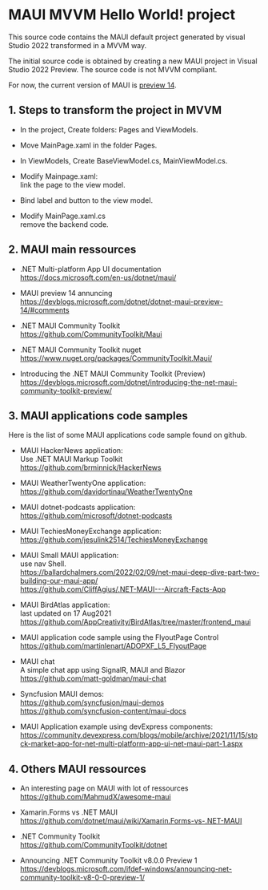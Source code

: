# MAUI MVVM Hello World! project
This source code contains the MAUI default project generated by visual Studio 2022 transformed in a MVVM way.

The initial source code is obtained by creating a new MAUI project in Visual Studio 2022 Preview. 
The source code is not MVVM compliant.

For now, the current version of MAUI is [preview 14](https://devblogs.microsoft.com/dotnet/dotnet-maui-preview-14/). 

## 1. Steps to transform the project in MVVM

- In the project, Create folders: Pages and ViewModels.

- Move MainPage.xaml in the folder Pages.

- In ViewModels, Create BaseViewModel.cs, MainViewModel.cs.

- Modify Mainpage.xaml:<br>
link the page to the view model.

- Bind label and button to the view model.

- Modify MainPage.xaml.cs<br>
remove the backend code.

## 2. MAUI main ressources

- .NET Multi-platform App UI documentation<br>
https://docs.microsoft.com/en-us/dotnet/maui/

- MAUI preview 14 annuncing<br>
https://devblogs.microsoft.com/dotnet/dotnet-maui-preview-14/#comments

- .NET MAUI Community Toolkit<br>
https://github.com/CommunityToolkit/Maui

- .NET MAUI Community Toolkit nuget<br>
https://www.nuget.org/packages/CommunityToolkit.Maui/

- Introducing the .NET MAUI Community Toolkit (Preview)<br>
https://devblogs.microsoft.com/dotnet/introducing-the-net-maui-community-toolkit-preview/

## 3. MAUI applications code samples

Here is the list of some MAUI applications code sample found on github.

- MAUI HackerNews application:<br>
  Use .NET MAUI Markup Toolkit<br>
https://github.com/brminnick/HackerNews

- MAUI WeatherTwentyOne application:<br>
https://github.com/davidortinau/WeatherTwentyOne

- MAUI dotnet-podcasts application:<br>
https://github.com/microsoft/dotnet-podcasts

- MAUI TechiesMoneyExchange application:<br>
https://github.com/jesulink2514/TechiesMoneyExchange

- MAUI Small MAUI application:<br>
use nav Shell.<br>
https://ballardchalmers.com/2022/02/09/net-maui-deep-dive-part-two-building-our-maui-app/<br>
https://github.com/CliffAgius/.NET-MAUI---Aircraft-Facts-App

- MAUI BirdAtlas application:<br>
last updated on 17 Aug2021<br>
https://github.com/AppCreativity/BirdAtlas/tree/master/frontend_maui

- MAUI application code sample using the FlyoutPage Control<br>
https://github.com/martinlenart/ADOPXF_L5_FlyoutPage

- MAUI chat<br>
A simple chat app using SignalR, MAUI and Blazor<br>
https://github.com/matt-goldman/maui-chat

- Syncfusion MAUI demos:<br>
https://github.com/syncfusion/maui-demos<br>
https://github.com/syncfusion-content/maui-docs

- MAUI Application example using devExpress components:<br>
https://community.devexpress.com/blogs/mobile/archive/2021/11/15/stock-market-app-for-net-multi-platform-app-ui-net-maui-part-1.aspx

## 4. Others MAUI ressources

- An interesting page on MAUI with lot of ressources<br>
https://github.com/MahmudX/awesome-maui

- Xamarin.Forms vs .NET MAUI<br>
https://github.com/dotnet/maui/wiki/Xamarin.Forms-vs-.NET-MAUI

- .NET Community Toolkit<br> 
https://github.com/CommunityToolkit/dotnet

- Announcing .NET Community Toolkit v8.0.0 Preview 1<br>
https://devblogs.microsoft.com/ifdef-windows/announcing-net-community-toolkit-v8-0-0-preview-1/

